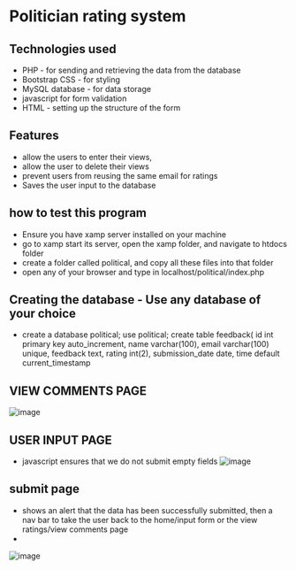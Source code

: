 
# Politician rating system
## Technologies used
- PHP - for sending and retrieving the data from the database
- Bootstrap CSS - for styling
- MySQL database - for data storage
- javascript for form validation
- HTML - setting up the structure of the form
## Features
- allow the users to enter their views,
- allow the user to delete their views
- prevent users from reusing the same email for ratings
- Saves the user input to the database

## how to test this program
- Ensure you have xamp server installed on your machine
- go to xamp start its server, open the xamp folder, and navigate to htdocs folder
- create a folder called political, and copy all these files into that folder
- open any of your browser and type in localhost/political/index.php
## Creating the database - Use any database of your choice
- create a database political;
use political;
create table feedback(
id int primary key auto_increment,
name varchar(100),
email varchar(100) unique,
feedback text,
rating int(2),
submission_date date, time default current_timestamp

## VIEW COMMENTS PAGE
![image](https://github.com/stoicdavi/phpProjects/assets/117593948/1d0db404-4885-403d-bc8a-db4202d95f95)
## USER INPUT PAGE
- javascript ensures that we do not submit empty fields
![image](https://github.com/stoicdavi/phpProjects/assets/117593948/dc7c8d3f-2236-4092-94a2-e055fe7a5423)

## submit page 
- shows an alert that the data has been successfully submitted, then a nav bar to take the user back to the home/input form or the view ratings/view comments page
- 
![image](https://github.com/stoicdavi/phpProjects/assets/117593948/4ee048b2-8abf-4953-82c0-dca77f80d582)


